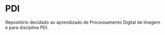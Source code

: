 # PDI
Repositório decidado ao aprendizado de Processamento Digital de Imagem e para disciplina PDI.
